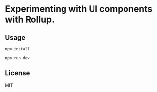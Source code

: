 # Experimenting with UI components with Rollup.

## Usage

```bash
npm install
``` 

```bash
npm run dev
```


## License

MIT
